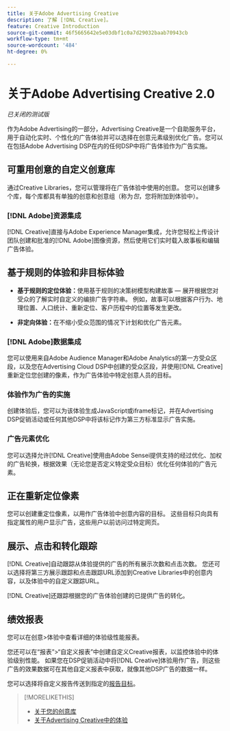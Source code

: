 ```yaml
---
title: 关于Adobe Advertising Creative
description: 了解 [!DNL Creative]。
feature: Creative Introduction
source-git-commit: 46f5665642e5e03dbf1c0a7d29032baab70943cb
workflow-type: tm+mt
source-wordcount: '484'
ht-degree: 0%

---
```


# 关于Adobe Advertising Creative 2.0

*已关闭的测试版*

<!-- verify all and rewrite to include new stuff -->

作为Adobe Advertising的一部分，Advertising Creative是一个自助服务平台，用于自动化实时、个性化的广告体验并可以选择在创意元素级别优化广告。<!-- Verify -->您可以在包括Adobe Advertising DSP在内的任何DSP中将广告体验作为广告实施。

## 可重用创意的自定义创意库

通过Creative Libraries，您可以管理将在广告体验中使用的创意。 您可以创建多个库，每个库都具有单独的创意和创意组（称为&#x200B;*包*，您将附加到体验中）。

### [!DNL Adobe]资源集成

[!DNL Creative]直接与Adobe Experience Manager集成，允许您轻松上传设计团队创建和批准的[!DNL Adobe]图像资源，然后使用它们实时载入故事板和编辑广告体验。

## 基于规则的体验和非目标体验

* **基于规则的定位体验：**&#x200B;使用基于规则的决策树模型构建故事 — 展开根据您对受众的了解实时自定义的编排广告字符串。 例如，故事可以根据客户行为、地理位置、人口统计、重新定位、客户历程中的位置等发生更改。

* **非定向体验：**&#x200B;在不缩小受众范围的情况下计划和优化广告元素。

### [!DNL Adobe]数据集成

您可以使用来自Adobe Audience Manager和Adobe Analytics的第一方受众区段，以及您在Advertising Cloud DSP中创建的受众区段，并使用[!DNL Creative]重新定位您创建的像素，作为广告体验中特定创意人员的目标。<!-- Advertiser should be able to target all segments that are available in DSP for targeting -->

### 体验作为广告的实施

创建体验后，您可以为该体验生成JavaScript或iframe标记，并在Advertising DSP促销活动或任何其他DSP中将该标记作为第三方标准显示广告实施。<!-- Will add video and other ad formats; not sure if they'll be available for both standard and dynamic ads. -->

### 广告元素优化

您可以选择允许[!DNL Creative]使用由Adobe Sensei提供支持的经过优化、加权的广告轮换，根据效果（无论您是否定义特定受众目标）优化任何体验的广告元素。

<!--
[!DNL Creative] serves first-party ads and triggers third-party ads for the experience based on the specified targeting (when applicable), scheduling, ad rotation, and optimization goal options 
-->

## 正在重新定位像素

您可以创建重定位像素，以用作广告体验中创意内容的目标。 这些目标只向具有指定属性的用户显示广告，这些用户以前访问过特定网页。

## 展示、点击和转化跟踪

[!DNL Creative]自动跟踪从体验提供的广告的所有展示次数和点击次数。 您还可以选择将第三方展示跟踪和点击跟踪URL添加到Creative Libraries中的创意内容，以及体验中的自定义跟踪URL。

[!DNL Creative]还跟踪根据您的广告体验创建的已提供广告的转化。<!-- Verify wording; anything important to add here? We do track them for all users, right? Or is it optional?  -->

<!--
 [Don't need to mention] When an ad is served, the DSP that buys the ad first tracks the impression, and then passes the impression information to [!DNL Creative]. [!DNL Creative] first tracks a click on an ad, and it then passes the click information
to the DSP.
-->

## 绩效报表

您可以在创意>体验中查看详细的体验级性能报表。

您还可以在“报表”>“自定义报表”中创建自定义Creative报表，以监控体验中的体验级别性能。 如果您在DSP促销活动中将[!DNL Creative]体验用作广告，则这些广告的效果数据可在其他自定义报表中获取，就像其他DSP广告的数据一样。<!-- Verify that [!DNL Creative] users have access to ALL other reports. -->

您可以选择将自定义报告传送到指定的[报告目标](/help/dsp/reports/report-destinations/report-destination-about.md)。

<!--
>* [Overview of implementing Adobe Advertising Creative](/help/creative/introduction/implementation-overview.md)
>* [How the user interface is organized](/help/creative/introduction/ui.md)
-->

>[!MORELIKETHIS]
>
>* [关于您的创意库](/help/creative/creative-libraries/creative-libraries-about.md)
>* [关于Advertising Creative中的体验](/help/creative/experiences/experience-about.md)
